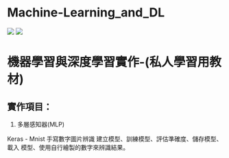 # Machine-Learning_and_DL


<img src="https://img.shields.io/badge/%E6%A9%9F%E5%99%A8%E5%AD%B8%E7%BF%92-Python-blue">   <img src="https://img.shields.io/badge/Keras-MLP-brightgreen">


# 機器學習與深度學習實作-(私人學習用教材)

## 實作項目：
1. 多層感知器(MLP) 

Keras - Mnist 手寫數字圖片辨識
建立模型、訓練模型、評估準確度、儲存模型、載入
模型、使用自行繪製的數字來辨識結果。
